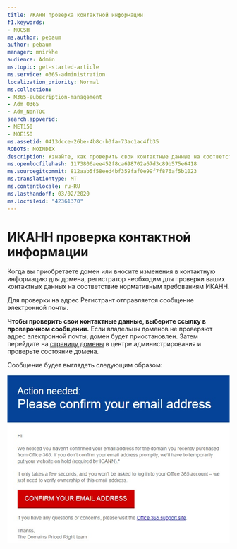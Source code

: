 ```yaml
---
title: ИКАНН проверка контактной информации
f1.keywords:
- NOCSH
ms.author: pebaum
author: pebaum
manager: mnirkhe
audience: Admin
ms.topic: get-started-article
ms.service: o365-administration
localization_priority: Normal
ms.collection:
- M365-subscription-management
- Adm_O365
- Adm_NonTOC
search.appverid:
- MET150
- MOE150
ms.assetid: 0413dcce-26be-4b8c-b3fa-73ac1ac4fb35
ROBOTS: NOINDEX
description: Узнайте, как проверить свои контактные данные на соответствие нормативным требованиям ИКАНН.
ms.openlocfilehash: 1173806aee452f8ca698702a67d3c89b575e6418
ms.sourcegitcommit: 812aab5f58eed4bf359faf0e99f7f876af5b1023
ms.translationtype: MT
ms.contentlocale: ru-RU
ms.lasthandoff: 03/02/2020
ms.locfileid: "42361370"
---
```

# <a name="icann-verification-of-contact-information"></a>ИКАНН проверка контактной информации

Когда вы приобретаете домен или вносите изменения в контактную информацию для домена, регистратор необходим для проверки ваших контактных данных на соответствие нормативным требованиям ИКАНН.

Для проверки на адрес Регистрант отправляется сообщение электронной почты.

 **Чтобы проверить свои контактные данные, выберите ссылку в проверочном сообщении.** Если владельцы доменов не проверяют адрес электронной почты, домен будет приостановлен. Затем перейдите на [страницу домены](https://admin.microsoft.com/adminportal/home?ref=Domains) в центре администрирования и проверьте состояние домена.

Сообщение будет выглядеть следующим образом:

![Пример сообщения электронной почты](../../media/8bf27c08-510c-4d49-b152-8d047d038f1f.jpg)


